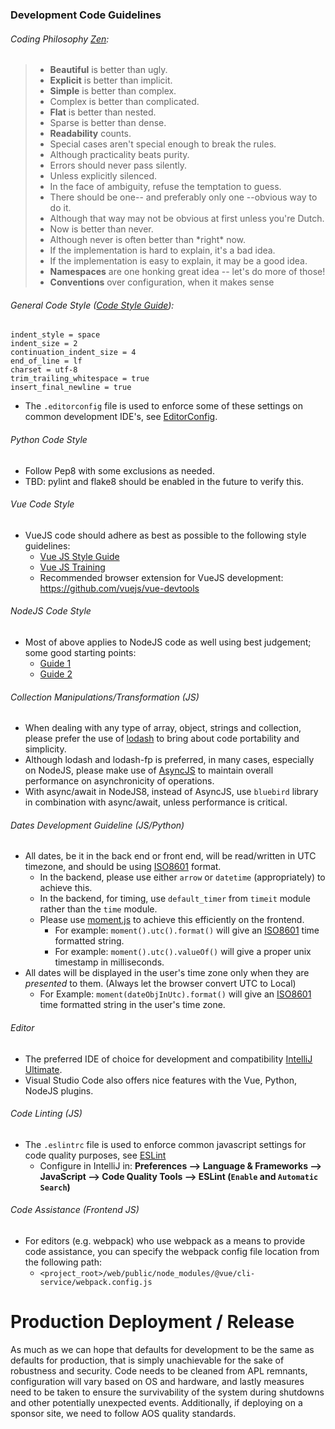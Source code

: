 <!--
Copyright (c) 2023 The Johns Hopkins University Applied Physics
Laboratory LLC.

This file is part of the Asynchronous Network Management System (ANMS).

Licensed under the Apache License, Version 2.0 (the "License");
you may not use this file except in compliance with the License.
You may obtain a copy of the License at
    http://www.apache.org/licenses/LICENSE-2.0
Unless required by applicable law or agreed to in writing, software
distributed under the License is distributed on an "AS IS" BASIS,
WITHOUT WARRANTIES OR CONDITIONS OF ANY KIND, either express or implied.
See the License for the specific language governing permissions and
limitations under the License.

This work was performed for the Jet Propulsion Laboratory, California
Institute of Technology, sponsored by the United States Government under
the prime contract 80NM0018D0004 between the Caltech and NASA under
subcontract 1658085.
-->
### Development Code Guidelines ###

###### Coding Philosophy [Zen](https://www.python.org/dev/peps/pep-0020/):

>- **Beautiful** is better than ugly.
>- **Explicit** is better than implicit.
>- **Simple** is better than complex.
>- Complex is better than complicated.
>- **Flat** is better than nested.
>- Sparse is better than dense.
>- **Readability** counts.
>- Special cases aren't special enough to break the rules.
>  - Although practicality beats purity.
>- Errors should never pass silently.
>  - Unless explicitly silenced.
>- In the face of ambiguity, refuse the temptation to guess.
>- There should be one-- and preferably only one --obvious way to do it.
>  - Although that way may not be obvious at first unless you're Dutch.
>- Now is better than never.
>  - Although never is often better than \*right\* now.
>- If the implementation is hard to explain, it's a bad idea.
>- If the implementation is easy to explain, it may be a good idea.
>- **Namespaces** are one honking great idea -- let's do more of those!
>- **Conventions** over configuration, when it makes sense


###### General Code Style ([Code Style Guide](http://google-styleguide.googlecode.com/svn/trunk/javascriptguide.xml)):
    indent_style = space
    indent_size = 2
    continuation_indent_size = 4
    end_of_line = lf
    charset = utf-8
    trim_trailing_whitespace = true
    insert_final_newline = true
* The `.editorconfig` file is used to enforce some of these settings on common development IDE's, see [EditorConfig](http://editorconfig.org/).

###### Python Code Style
* Follow Pep8 with some exclusions as needed.
* TBD: pylint and flake8 should be enabled in the future to verify this.

###### Vue Code Style
* VueJS code should adhere as best as possible to the following style guidelines:
  * [Vue JS Style Guide](https://vuejs.org/v2/style-guide/)
  * [Vue JS Training](https://www.fullstack.io/30-days-of-vue)
  * Recommended browser extension for VueJS development: https://github.com/vuejs/vue-devtools

###### NodeJS Code Style
* Most of above applies to NodeJS code as well using best judgement; some good starting points:
  * [Guide 1](https://github.com/felixge/node-style-guide)
  * [Guide 2](https://github.com/RisingStack/node-style-guide)

###### Collection Manipulations/Transformation (JS)
* When dealing with any type of array, object, strings and collection, please prefer the use of [lodash](https://lodash.com/) to bring about code portability and simplicity.
* Although lodash and lodash-fp is preferred, in many cases, especially on NodeJS, please make use of [AsyncJS](https://github.com/caolan/async) to maintain overall performance on asynchronicity of operations.
* With async/await in NodeJS8, instead of AsyncJS, use `bluebird` library in combination with async/await, unless performance is critical.

###### Dates Development Guideline (JS/Python)
* All dates, be it in the back end or front end, will be read/written in UTC timezone, and should be using [ISO8601](https://en.wikipedia.org/wiki/ISO_8601) format.
    * In the backend, please use either `arrow` or `datetime` (appropriately) to achieve this.
    * In the backend, for timing, use `default_timer` from `timeit` module rather than the `time` module.
    * Please use [moment.js](http://momentjs.com/) to achieve this efficiently on the frontend.
        * For example: ```moment().utc().format()``` will give an [ISO8601](https://en.wikipedia.org/wiki/ISO_8601) time formatted string.
        * For example: ```moment().utc().valueOf()``` will give a proper unix timestamp in milliseconds.
* All dates will be displayed in the user's time zone only when they are *presented* to them. (Always let the browser convert UTC to Local)
    * For Example: ```moment(dateObjInUtc).format()``` will give an [ISO8601](https://en.wikipedia.org/wiki/ISO_8601) time formatted string in the user's time zone.

###### Editor
* The preferred IDE of choice for development and compatibility [IntelliJ Ultimate](https://www.jetbrains.com/idea/download/).
* Visual Studio Code also offers nice features with the Vue, Python, NodeJS plugins.

###### Code Linting (JS)
* The `.eslintrc` file is used to enforce common javascript settings for code quality purposes, see [ESLint](http://eslint.org/)
  * Configure in IntelliJ in: **Preferences --> Language & Frameworks --> JavaScript --> Code Quality Tools --> ESLint (`Enable` and `Automatic Search`)**

###### Code Assistance (Frontend JS)
* For editors (e.g. webpack) who use webpack as a means to provide code assistance, you can specify the webpack config file location from the following path:
  * `<project_root>/web/public/node_modules/@vue/cli-service/webpack.config.js`

# Production Deployment / Release

>>>
As much as we can hope that defaults for development to be the same as defaults for production, that is simply unachievable for the sake of robustness and security.
Code needs to be cleaned from APL remnants, configuration will vary based on OS and hardware, and lastly measures need to be taken to ensure the survivability of
the system during shutdowns and other potentially unexpected events. Additionally, if deploying on a sponsor site, we need to follow AOS quality standards. 
>>>
